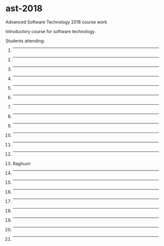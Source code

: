 # ast-2018
Advanced Software Technology 2018 course work


Introductory course for software technology.

Students attending:
1. ---
2. --- 
3. ---
4. ---
5. ---
6. ---
7. ---
8. ---
9. ---
10. ---
11. ---
12. ---
13. Raghuvir
14. ---
15. ---
16. ---
17. ---
18. ---
19. ---
20. ---
21. ---

